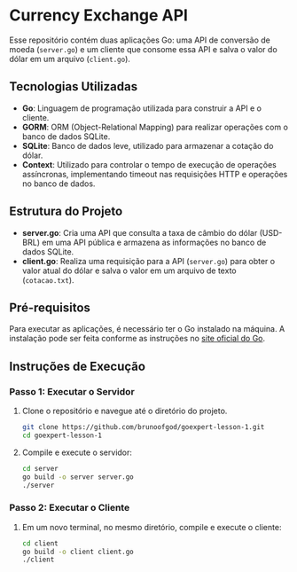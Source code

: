 
# Currency Exchange API

Esse repositório contém duas aplicações Go: uma API de conversão de moeda (`server.go`) e um cliente que consome essa API e salva o valor do dólar em um arquivo (`client.go`).

## Tecnologias Utilizadas

- **Go**: Linguagem de programação utilizada para construir a API e o cliente.
- **GORM**: ORM (Object-Relational Mapping) para realizar operações com o banco de dados SQLite.
- **SQLite**: Banco de dados leve, utilizado para armazenar a cotação do dólar.
- **Context**: Utilizado para controlar o tempo de execução de operações assíncronas, implementando timeout nas requisições HTTP e operações no banco de dados.

## Estrutura do Projeto

- **server.go**: Cria uma API que consulta a taxa de câmbio do dólar (USD-BRL) em uma API pública e armazena as informações no banco de dados SQLite.
- **client.go**: Realiza uma requisição para a API (`server.go`) para obter o valor atual do dólar e salva o valor em um arquivo de texto (`cotacao.txt`).

## Pré-requisitos

Para executar as aplicações, é necessário ter o Go instalado na máquina. A instalação pode ser feita conforme as instruções no [site oficial do Go](https://golang.org/dl/).

## Instruções de Execução

### Passo 1: Executar o Servidor

1. Clone o repositório e navegue até o diretório do projeto.
   
   ```bash
   git clone https://github.com/brunoofgod/goexpert-lesson-1.git
   cd goexpert-lesson-1
   ```

2. Compile e execute o servidor:
   ```bash
   cd server
   go build -o server server.go 
   ./server
   ```

### Passo 2: Executar o Cliente

1. Em um novo terminal, no mesmo diretório, compile e execute o cliente:
   ```bash
   cd client
   go build -o client client.go
   ./client
   ```
